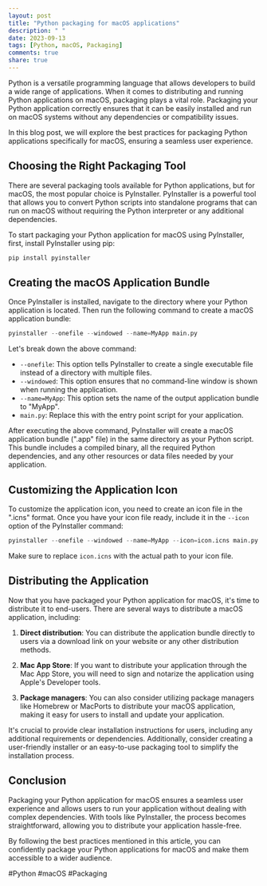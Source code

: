 ```yaml
---
layout: post
title: "Python packaging for macOS applications"
description: " "
date: 2023-09-13
tags: [Python, macOS, Packaging]
comments: true
share: true
---
```


Python is a versatile programming language that allows developers to build a wide range of applications. When it comes to distributing and running Python applications on macOS, packaging plays a vital role. Packaging your Python application correctly ensures that it can be easily installed and run on macOS systems without any dependencies or compatibility issues.

In this blog post, we will explore the best practices for packaging Python applications specifically for macOS, ensuring a seamless user experience.

## Choosing the Right Packaging Tool

There are several packaging tools available for Python applications, but for macOS, the most popular choice is PyInstaller. PyInstaller is a powerful tool that allows you to convert Python scripts into standalone programs that can run on macOS without requiring the Python interpreter or any additional dependencies.

To start packaging your Python application for macOS using PyInstaller, first, install PyInstaller using pip:

```python
pip install pyinstaller
```

## Creating the macOS Application Bundle

Once PyInstaller is installed, navigate to the directory where your Python application is located. Then run the following command to create a macOS application bundle:

```python
pyinstaller --onefile --windowed --name=MyApp main.py
```

Let's break down the above command:
- `--onefile`: This option tells PyInstaller to create a single executable file instead of a directory with multiple files.
- `--windowed`: This option ensures that no command-line window is shown when running the application.
- `--name=MyApp`: This option sets the name of the output application bundle to "MyApp".
- `main.py`: Replace this with the entry point script for your application.

After executing the above command, PyInstaller will create a macOS application bundle (".app" file) in the same directory as your Python script. This bundle includes a compiled binary, all the required Python dependencies, and any other resources or data files needed by your application.

## Customizing the Application Icon

To customize the application icon, you need to create an icon file in the ".icns" format. Once you have your icon file ready, include it in the `--icon` option of the PyInstaller command:

```python
pyinstaller --onefile --windowed --name=MyApp --icon=icon.icns main.py
```

Make sure to replace `icon.icns` with the actual path to your icon file.

## Distributing the Application

Now that you have packaged your Python application for macOS, it's time to distribute it to end-users. There are several ways to distribute a macOS application, including:

1. **Direct distribution**: You can distribute the application bundle directly to users via a download link on your website or any other distribution methods.

2. **Mac App Store**: If you want to distribute your application through the Mac App Store, you will need to sign and notarize the application using Apple's Developer tools.

3. **Package managers**: You can also consider utilizing package managers like Homebrew or MacPorts to distribute your macOS application, making it easy for users to install and update your application.

It's crucial to provide clear installation instructions for users, including any additional requirements or dependencies. Additionally, consider creating a user-friendly installer or an easy-to-use packaging tool to simplify the installation process.

## Conclusion

Packaging your Python application for macOS ensures a seamless user experience and allows users to run your application without dealing with complex dependencies. With tools like PyInstaller, the process becomes straightforward, allowing you to distribute your application hassle-free.

By following the best practices mentioned in this article, you can confidently package your Python applications for macOS and make them accessible to a wider audience.

\#Python #macOS #Packaging